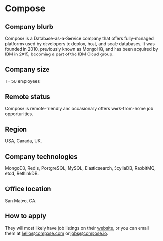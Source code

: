 # Compose

## Company blurb

Compose is a Database-as-a-Service company that offers fully-managed platforms used by developers to deploy, host, and scale databases. 
It was founded in 2010, previously known as MongoHQ, and has been acquired by IBM in 2015, becoming a part of the IBM Cloud group.

## Company size

1 - 50 employees

## Remote status

Compose is remote-friendly and occasionally offers work-from-home job opportunities.

## Region

USA, Canada, UK.

## Company technologies

MongoDB, Redis, PostgreSQL, MySQL, Elasticsearch, ScyllaDB, RabbitMQ, etcd, RethinkDB.

## Office location

San Mateo, CA.

## How to apply

They will most likely have job listings on their [website](www.compose.com), or you can email them at hello@compose.com or jobs@compose.io. 
